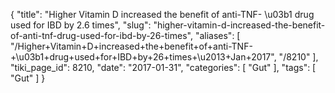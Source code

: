 {
    "title": "Higher Vitamin D increased the benefit of anti-TNF- \u03b1 drug used for IBD by 2.6 times",
    "slug": "higher-vitamin-d-increased-the-benefit-of-anti-tnf-drug-used-for-ibd-by-26-times",
    "aliases": [
        "/Higher+Vitamin+D+increased+the+benefit+of+anti-TNF-+\u03b1+drug+used+for+IBD+by+26+times+\u2013+Jan+2017",
        "/8210"
    ],
    "tiki_page_id": 8210,
    "date": "2017-01-31",
    "categories": [
        "Gut"
    ],
    "tags": [
        "Gut"
    ]
}
